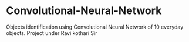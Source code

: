 # Convolutional-Neural-Network
Objects identification using Convolutional Neural Network of 10 everyday objects. Project under Ravi kothari Sir
